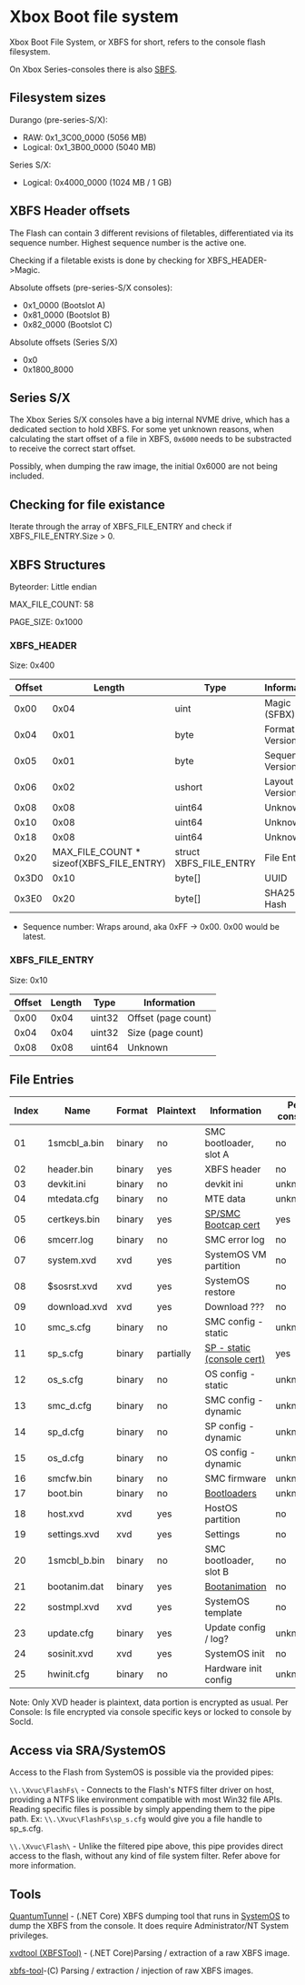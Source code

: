 <!-- TITLE: Xbox Boot File System -->
<!-- SUBTITLE: Xbox boot file system (XBFS) on eMMC -->

# Xbox Boot file system
Xbox Boot File System, or XBFS for short, refers to the console flash
filesystem.

On Xbox Series-consoles there is also [SBFS](southbridge-file-system.md).

## Filesystem sizes

Durango (pre-series-S/X):

- RAW: 0x1_3C00_0000 (5056 MB)
- Logical: 0x1_3B00_0000 (5040 MB)

Series S/X:

- Logical: 0x4000_0000 (1024 MB / 1 GB)


## XBFS Header offsets

The Flash can contain 3 different revisions of filetables,
differentiated via its sequence number. Highest sequence number is the
active one.

Checking if a filetable exists is done by checking for
XBFS_HEADER-\>Magic.

Absolute offsets (pre-series-S/X consoles):

- 0x1_0000 (Bootslot A)
- 0x81_0000 (Bootslot B)
- 0x82_0000 (Bootslot C)

Absolute offsets (Series S/X)

- 0x0
- 0x1800_8000

## Series S/X

The Xbox Series S/X consoles have a big internal NVME drive, which has a dedicated section to hold XBFS.
For some yet unknown reasons, when calculating the start offset of a file in XBFS, `0x6000` needs to be substracted to
receive the correct start offset.

Possibly, when dumping the raw image, the initial 0x6000 are not being included.
## Checking for file existance

Iterate through the array of XBFS_FILE_ENTRY and check if
XBFS_FILE_ENTRY.Size \> 0.

## XBFS Structures

Byteorder: Little endian

MAX_FILE_COUNT: 58

PAGE_SIZE: 0x1000

### XBFS_HEADER

Size: 0x400

| Offset | Length                                    | Type                   | Information        |
| ------ | ----------------------------------------- | ---------------------- | ------------------ |
| 0x00   | 0x04                                      | uint                   | Magic (SFBX)       |
| 0x04   | 0x01                                      | byte                   | Format Version     |
| 0x05   | 0x01                                      | byte                   | Sequence Version\* |
| 0x06   | 0x02                                      | ushort                 | Layout Version     |
| 0x08   | 0x08                                      | uint64                 | Unknown            |
| 0x10   | 0x08                                      | uint64                 | Unknown            |
| 0x18   | 0x08                                      | uint64                 | Unknown            |
| 0x20   | MAX_FILE_COUNT \* sizeof(XBFS_FILE_ENTRY) | struct XBFS_FILE_ENTRY | File Entries       |
| 0x3D0  | 0x10                                      | byte\[\]               | UUID               |
| 0x3E0  | 0x20                                      | byte\[\]               | SHA256 Hash        |

  - Sequence number: Wraps around, aka 0xFF -\> 0x00. 0x00 would be
    latest.

### XBFS_FILE_ENTRY

Size: 0x10

| Offset | Length | Type   | Information         |
| ------ | ------ | ------ | ------------------- |
| 0x00   | 0x04   | uint32 | Offset (page count) |
| 0x04   | 0x04   | uint32 | Size (page count)   |
| 0x08   | 0x08   | uint64 | Unknown             |

## File Entries

| Index | Name         | Format | Plaintext | Information                                   | Per console |
| ----- | ------------ | ------ | --------- | --------------------------------------------- | ----------- |
| 01    | 1smcbl_a.bin | binary | no        | SMC bootloader, slot A                        | no          |
| 02    | header.bin   | binary | yes       | XBFS header                                   | no          |
| 03    | devkit.ini   | binary | no        | devkit ini                                    | unknown     |
| 04    | mtedata.cfg  | binary | no        | MTE data                                      | unknown     |
| 05    | certkeys.bin | binary | yes       | [SP/SMC Bootcap cert](certificates.md)        | yes         |
| 06    | smcerr.log   | binary | no        | SMC error log                                 | no          |
| 07    | system.xvd   | xvd    | yes       | SystemOS VM partition                         | no          |
| 08    | $sosrst.xvd  | xvd    | yes       | SystemOS restore                              | no          |
| 09    | download.xvd | xvd    | yes       | Download     ???                              | no          |
| 10    | smc_s.cfg    | binary | no        | SMC config - static                           | unknown     |
| 11    | sp_s.cfg     | binary | partially | [SP - static (console cert)](certificates.md) | yes         |
| 12    | os_s.cfg     | binary | no        | OS config - static                            | unknown     |
| 13    | smc_d.cfg    | binary | no        | SMC config - dynamic                          | unknown     |
| 14    | sp_d.cfg     | binary | no        | SP config - dynamic                           | unknown     |
| 15    | os_d.cfg     | binary | no        | OS config - dynamic                           | unknown     |
| 16    | smcfw.bin    | binary | no        | SMC firmware                                  | unknown     |
| 17    | boot.bin     | binary | no        | [Bootloaders](bootloaders.md)                 | unknown     |
| 18    | host.xvd     | xvd    | yes       | HostOS partition                              | no          |
| 19    | settings.xvd | xvd    | yes       | Settings                                      | no          |
| 20    | 1smcbl_b.bin | binary | no        | SMC bootloader, slot B                        | no          |
| 21    | bootanim.dat | binary | yes       | [Bootanimation](bootanimation.md)             | no          |
| 22    | sostmpl.xvd  | xvd    | yes       | SystemOS template                             | no          |
| 23    | update.cfg   | binary | yes       | Update config / log?                          | unknown     |
| 24    | sosinit.xvd  | xvd    | yes       | SystemOS init                                 | no          |
| 25    | hwinit.cfg   | binary | no        | Hardware init config                          | unknown     |

Note: Only XVD header is plaintext, data portion is encrypted as usual.
Per Console: Is file encrypted via console specific keys or locked to console by SocId.

## Access via SRA/SystemOS

Access to the Flash from SystemOS is possible via the provided pipes:

`\\.\Xvuc\FlashFs\` - Connects to the Flash's NTFS filter driver on host, providing a NTFS like environment compatible with most Win32 file APIs. Reading specific files is possible by simply appending them to the pipe path. Ex: `\\.\Xvuc\FlashFs\sp_s.cfg` would give you a file handle to sp_s.cfg. 

`\\.\Xvuc\Flash\` - Unlike the filtered pipe above, this pipe provides direct access to the flash, without any kind of file system filter. Refer above for more information. 

## Tools

[QuantumTunnel](https://github.com/XboxOneResearch/QuantumTunnel) - (.NET Core) XBFS dumping tool that runs in [SystemOS](xbox-operating-system.md#system) to dump the XBFS from the console. It does require Administrator/NT System privileges.

[xvdtool (XBFSTool)](https://github.com/emoose/xvdtool) - (.NET Core)Parsing / extraction of a raw XBFS image.

[xbfs-tool](https://github.com/RetroTechCorner/xbfs-tool)-(C) Parsing / extraction / injection of raw XBFS images.
